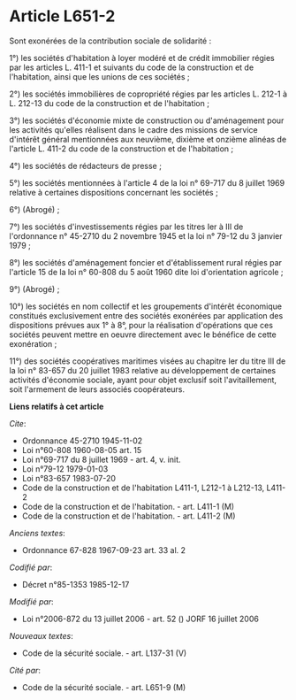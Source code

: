 # Article L651-2

Sont exonérées de la contribution sociale de solidarité :

1°) les sociétés d'habitation à loyer modéré et de crédit immobilier régies par les articles L. 411-1 et suivants du code de
la construction et de l'habitation, ainsi que les unions de ces sociétés ; 

2°) les sociétés immobilières de copropriété régies par les articles L. 212-1 à L. 212-13 du code de la construction et de
l'habitation ; 

3°) les sociétés d'économie mixte de construction ou d'aménagement pour les activités qu'elles réalisent dans le cadre des
missions de service d'intérêt général mentionnées aux neuvième, dixième et onzième alinéas de l'article L. 411-2 du code de
la construction et de l'habitation ;

4°) les sociétés de rédacteurs de presse ; 

5°) les sociétés mentionnées à l'article 4 de la loi n° 69-717 du 8 juillet 1969 relative à certaines dispositions concernant
les sociétés ; 

6°) (Abrogé) ;

7°) les sociétés d'investissements régies par les titres Ier à III de l'ordonnance n° 45-2710 du 2 novembre 1945 et la loi n°
79-12 du 3 janvier 1979 ;

8°) les sociétés d'aménagement foncier et d'établissement rural régies par l'article 15 de la loi n° 60-808 du 5 août 1960
dite loi d'orientation agricole ;

9°) (Abrogé) ;

10°) les sociétés en nom collectif et les groupements d'intérêt économique constitués exclusivement entre des sociétés
exonérées par application des dispositions prévues aux 1° à 8°, pour la réalisation d'opérations que ces sociétés peuvent
mettre en oeuvre directement avec le bénéfice de cette exonération ;

11°) des sociétés coopératives maritimes visées au chapitre Ier du titre III de la loi n° 83-657 du 20 juillet 1983 relative
au développement de certaines activités d'économie sociale, ayant pour objet exclusif soit l'avitaillement, soit l'armement
de leurs associés coopérateurs.

**Liens relatifs à cet article**

_Cite_:

  - Ordonnance 45-2710 1945-11-02
  - Loi n°60-808 1960-08-05 art. 15
  - Loi n°69-717 du 8 juillet 1969 - art. 4, v. init.
  - Loi n°79-12 1979-01-03
  - Loi n°83-657 1983-07-20
  - Code de la construction et de l'habitation L411-1, L212-1 à L212-13, L411-2
  - Code de la construction et de l'habitation. - art. L411-1 (M)
  - Code de la construction et de l'habitation. - art. L411-2 (M)

_Anciens textes_:

  - Ordonnance 67-828 1967-09-23 art. 33 al. 2

_Codifié par_:

  - Décret n°85-1353 1985-12-17

_Modifié par_:

  - Loi n°2006-872 du 13 juillet 2006 - art. 52 () JORF 16 juillet 2006

_Nouveaux textes_:

  - Code de la sécurité sociale. - art. L137-31 (V)

_Cité par_:

  - Code de la sécurité sociale. - art. L651-9 (M)
